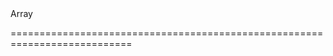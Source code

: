 <!--merge--><!--/merge-->
<!--type-->Array<String, dxActionSheetItem, Object><!--/type-->
===========================================================================
